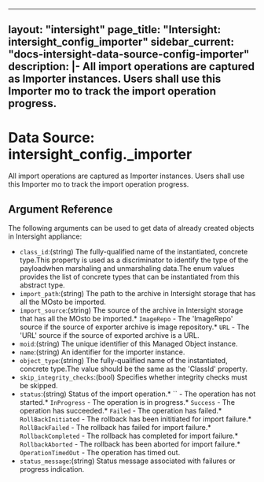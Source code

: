 
---
layout: "intersight"
page_title: "Intersight: intersight_config_importer"
sidebar_current: "docs-intersight-data-source-config-importer"
description: |-
All import operations are captured as Importer instances. Users shall use this Importer mo to track the import operation progress.
---

# Data Source: intersight_config._importer
All import operations are captured as Importer instances. Users shall use this Importer mo to track the import operation progress.
## Argument Reference
The following arguments can be used to get data of already created objects in Intersight appliance:
* `class_id`:(string) The fully-qualified name of the instantiated, concrete type.This property is used as a discriminator to identify the type of the payloadwhen marshaling and unmarshaling data.The enum values provides the list of concrete types that can be instantiated from this abstract type. 
* `import_path`:(string) The path to the archive in Intersight storage that has all the MOsto be imported. 
* `import_source`:(string) The source of the archive in Intersight storage that has all the MOsto be imported.* `ImageRepo` - The 'ImageRepo' source if the source of exporter archive is image repository.* `URL` - The 'URL' source if the source of exported archive is a URL. 
* `moid`:(string) The unique identifier of this Managed Object instance. 
* `name`:(string) An identifier for the importer instance. 
* `object_type`:(string) The fully-qualified name of the instantiated, concrete type.The value should be the same as the 'ClassId' property. 
* `skip_integrity_checks`:(bool) Specifies whether integrity checks must be skipped. 
* `status`:(string) Status of the import operation.* `` - The operation has not started.* `InProgress` - The operation is in progress.* `Success` - The operation has succeeded.* `Failed` - The operation has failed.* `RollBackInitiated` - The rollback has been inititiated for import failure.* `RollBackFailed` - The rollback has failed for import failure.* `RollbackCompleted` - The rollback has completed for import failure.* `RollbackAborted` - The rollback has been aborted for import failure.* `OperationTimedOut` - The operation has timed out. 
* `status_message`:(string) Status message associated with failures or progress indication. 
